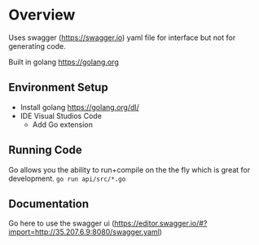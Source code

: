 # Overview

Uses swagger (https://swagger.io) yaml file for interface but not for generating code.


Built in golang https://golang.org

## Environment Setup

- Install golang https://golang.org/dl/
- IDE Visual Studios Code
  - Add Go extension

## Running Code
Go allows you the ability to run+compile on the the fly which is great for development.
```go run api/src/*.go```

## Documentation
Go here to use the swagger ui (https://editor.swagger.io/#?import=http://35.207.6.9:8080/swagger.yaml)